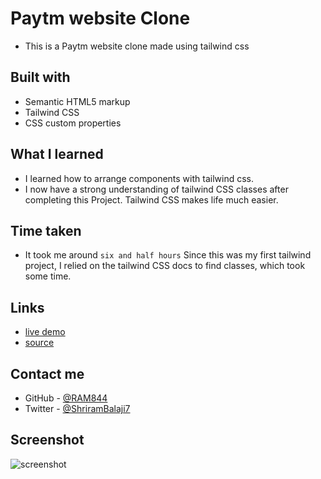 # Paytm website Clone

- This is a Paytm website clone made using tailwind css


## Built with

- Semantic HTML5 markup
- Tailwind CSS
- CSS custom properties


## What I learned
- I learned how to arrange components with tailwind css.
- I now have a strong understanding of tailwind CSS classes after completing this Project. Tailwind CSS makes life much easier.

## Time taken
- It took me around `` six and half hours `` Since this was my first tailwind project, I relied on the tailwind CSS docs to find classes, which took some time.



## Links
- [live demo](https://ubiquitous-gumption-a5f5c4.netlify.app/)
- [source](https://github.com/RAM844/Paytm-website-clone)


## Contact me
- GitHub - [@RAM844](https://github.com/RAM844)
- Twitter - [@ShriramBalaji7](https://www.twitter.com/ShriramBalaji7)

## Screenshot

![screenshot](./screenshot.png)